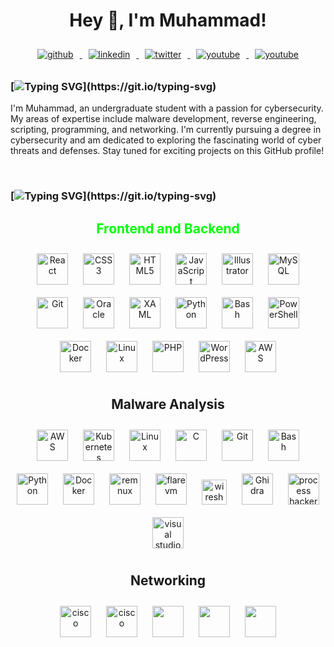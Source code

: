 <h1 align="center"> Hey 👋, I'm Muhammad! </h1>

<div align="center">
  <a href="https://github.com/0x00daemon" target="_blank">
    <img src="https://img.shields.io/badge/github-%2324292e.svg?&style=for-the-badge&logo=github&logoColor=white" alt="github" style="margin: 10px;" />
  </a>
  <a href="https://linkedin.com/in/9muhammadsaleh" target="_blank">
    <img src="https://img.shields.io/badge/linkedin-%231E77B5.svg?&style=for-the-badge&logo=linkedin&logoColor=white" alt="linkedin" style="margin: 10px;" />
  </a>
  <a href="https://twitter.com/0x00daemon" target="_blank">
    <img src="https://img.shields.io/badge/twitter-%2300acee.svg?&style=for-the-badge&logo=twitter&logoColor=white" alt="twitter" style="margin: 10px;" />
  </a>
  <a href="https://www.youtube.com/@0x00daemon" target="_blank">
    <img src="https://img.shields.io/badge/youtube-%23EE4831.svg?&style=for-the-badge&logo=youtube&logoColor=white" alt="youtube" style="margin: 10px;" />
  </a>
  <a href="https://0x00daemon.gitbook.io/0x00daemon/general/readme" target="_blank">
    <img src="https://img.shields.io/static/v1?style=for-the-badge&message=GitBook&color=3884FF&logo=GitBook&logoColor=FFFFFF&label=" alt="youtube" style="margin: 10px;" />
  </a>
</div>

### [![Typing SVG](https://readme-typing-svg.demolab.com?font=Iosevka&size=20&duration=2000&pause=2000&color=FFC000&vCenter=true&width=510&height=35&lines=Welcome+To+My+GitHub+Profile!)](https://git.io/typing-svg)

I'm Muhammad, an undergraduate student with a passion for cybersecurity. My areas of expertise include malware development, reverse engineering, scripting, programming, and networking. I'm currently pursuing a degree in cybersecurity and am dedicated to exploring the fascinating world of cyber threats and defenses. Stay tuned for exciting projects on this GitHub profile!

<br/>

### [![Typing SVG](https://readme-typing-svg.demolab.com?font=Iosevka&size=20&duration=2000&pause=2000&color=41B883&vCenter=true&width=510&height=35&lines=Languages+and+Tools:)](https://git.io/typing-svg)
<h2 align="center" style="color: #00FF00;"> Frontend and Backend </h2>
<div align="center">  
<a href="https://reactjs.org/" target="_blank"><img style="margin: 10px" src="https://profilinator.rishav.dev/skills-assets/react-original-wordmark.svg" alt="React" height="50" /></a>  
<a href="https://www.w3schools.com/css/" target="_blank"><img style="margin: 10px" src="https://profilinator.rishav.dev/skills-assets/css3-original-wordmark.svg" alt="CSS3" height="50" /></a>  
<a href="https://en.wikipedia.org/wiki/HTML5" target="_blank"><img style="margin: 10px" src="https://profilinator.rishav.dev/skills-assets/html5-original-wordmark.svg" alt="HTML5" height="50" /></a>  
<a href="https://www.javascript.com/" target="_blank"><img style="margin: 10px" src="https://profilinator.rishav.dev/skills-assets/javascript-original.svg" alt="JavaScript" height="50" /></a>  
<a href="https://www.adobe.com/in/products/illustrator.html" target="_blank"><img style="margin: 10px" src="https://profilinator.rishav.dev/skills-assets/adobe_illustrator-icon.svg" alt="Illustrator" height="50" /></a>  
<a href="https://www.mysql.com/" target="_blank"><img style="margin: 10px" src="https://profilinator.rishav.dev/skills-assets/mysql-original-wordmark.svg" alt="MySQL" height="50" /></a>  
<a href="https://github.com/" target="_blank"><img style="margin: 10px" src="https://profilinator.rishav.dev/skills-assets/git-scm-icon.svg" alt="Git" height="50" /></a>  
<a href="https://www.oracle.com/in/index.html" target="_blank"><img style="margin: 10px" src="https://profilinator.rishav.dev/skills-assets/oracle-original.svg" alt="Oracle" height="50" /></a>  
<a href="https://docs.microsoft.com/en-us/dotnet/desktop/wpf/xaml/" target="_blank"><img style="margin: 10px" src="https://profilinator.rishav.dev/skills-assets/xaml.png" alt="XAML" height="50" /></a>  
<a href="https://www.python.org/" target="_blank"><img style="margin: 10px" src="https://profilinator.rishav.dev/skills-assets/python-original.svg" alt="Python" height="50" /></a>  
<a href="https://www.gnu.org/software/bash/" target="_blank"><img style="margin: 10px" src="https://profilinator.rishav.dev/skills-assets/gnu_bash-icon.svg" alt="Bash" height="50" /></a>  
<a href="https://docs.microsoft.com/en-us/powershell/" target="_blank"><img style="margin: 10px" src="https://profilinator.rishav.dev/skills-assets/powershell.png" alt="PowerShell" height="50" /></a>  
<a href="https://www.docker.com/" target="_blank"><img style="margin: 10px" src="https://profilinator.rishav.dev/skills-assets/docker-original-wordmark.svg" alt="Docker" height="50" /></a>  
<a href="https://www.linux.org/" target="_blank"><img style="margin: 10px" src="https://profilinator.rishav.dev/skills-assets/linux-original.svg" alt="Linux" height="50" /></a>  
<a href="https://www.php.net/" target="_blank"><img style="margin: 10px" src="https://profilinator.rishav.dev/skills-assets/php-original.svg" alt="PHP" height="50" /></a>  
<a href="https://wordpress.com/" target="_blank"><img style="margin: 10px" src="https://profilinator.rishav.dev/skills-assets/wordpress.png" alt="WordPress" height="50" /></a>  
<a href="https://aws.amazon.com/" target="_blank"><img style="margin: 10px" src="https://profilinator.rishav.dev/skills-assets/amazonwebservices-original-wordmark.svg" alt="AWS" height="50" /></a>  
</div>

</td><td valign="top" width="33%">




<h2 align="center"> Malware Analysis </h2>
<div align="center">  
<a href="https://aws.amazon.com/" target="_blank"><img style="margin: 10px" src="https://profilinator.rishav.dev/skills-assets/amazonwebservices-original-wordmark.svg" alt="AWS" height="50" /></a>  
<a href="https://kubernetes.io/" target="_blank"><img style="margin: 10px" src="https://profilinator.rishav.dev/skills-assets/kubernetes-icon.svg" alt="Kubernetes" height="50" /></a>  
<a href="https://www.linux.org/" target="_blank"><img style="margin: 10px" src="https://profilinator.rishav.dev/skills-assets/linux-original.svg" alt="Linux" height="50" /></a> 
<a href="https://www.cprogramming.com/" target="_blank"><img style="margin: 10px" src="https://profilinator.rishav.dev/skills-assets/c-original.svg" alt="C" height="50" /></a>  
<a href="https://github.com/" target="_blank"><img style="margin: 10px" src="https://profilinator.rishav.dev/skills-assets/git-scm-icon.svg" alt="Git" height="50" /></a>  
<a href="https://www.gnu.org/software/bash/" target="_blank"><img style="margin: 10px" src="https://profilinator.rishav.dev/skills-assets/gnu_bash-icon.svg" alt="Bash" height="50" /></a>  
<a href="https://www.python.org/" target="_blank"><img style="margin: 10px" src="https://profilinator.rishav.dev/skills-assets/python-original.svg" alt="Python" height="50" /></a>  
<a href="https://www.docker.com/" target="_blank"><img style="margin: 10px" src="https://profilinator.rishav.dev/skills-assets/docker-original-wordmark.svg" alt="Docker" height="50" /></a> 
<a href="https://remnux.org/" target="_blank"><img style="margin: 10px" src="https://github.com/0x00daemon/0x00daemon/assets/126926120/847881c0-634c-400f-a0da-228ce666d696" alt="remnux" height="50" /></a>
<a href="https://github.com/mandiant/flare-vm" target="_blank"><img style="margin: 10px" src="https://github.com/mandiant/flare-vm/raw/main/Images/flarevm-logo.png" alt="flarevm" height="50" /></a>
<a href="https://www.wireshark.org/" target="_blank"><img style="margin: 10px" src="https://www.wireshark.org/assets/icons/wireshark-fin.png" alt="wireshark" height="40" /></a>
<a href="https://www.ghidra-sre.org/" target="_blank"><img style="margin: 10px" src="https://ghidra-sre.org/images/GHIDRA_1.png" alt="Ghidra" height="50" /></a>
<a href="https://processhacker.sourceforge.io/downloads.php" target="_blank"><img style="margin: 10px" src="https://avatars.githubusercontent.com/u/16999957?s=200&v=4" alt="process hacker" height="50" /></a>
<a href="https://visualstudio.microsoft.com/" target="_blank"><img style="margin: 10px" src="https://visualstudio.microsoft.com/wp-content/uploads/2021/10/Product-Icon.svg" alt="visual studio" height="50" /></a>
</div>

<h2 align="center"> Networking </h2>
<div align="center">  
<a href="https://www.cisco.com/" target="_blank"><img style="margin: 10px" src="https://upload.wikimedia.org/wikipedia/commons/thumb/0/08/Cisco_logo_blue_2016.svg/1200px-Cisco_logo_blue_2016.svg.png" alt="cisco" height="50" /></a>
<a href="https://www.gns3.com/" target="_blank"><img style="margin: 10px" src="https://www.gns3.com/assets/custom/gns3/images/logo-colour.png" alt="cisco" height="50" /></a>
<a href="https://www.pfsense.org/" target="_blank"><img style="margin: 10px" src="https://upload.wikimedia.org/wikipedia/commons/thumb/b/b9/PfSense_logo.png/1200px-PfSense_logo.png" height="50" /></a>
<a href="https://yaml.org/" target="_blank"><img style="margin: 10px" src="https://user-images.githubusercontent.com/965439/27257445-8791ea14-539c-11e7-8f5a-eec6cdfababa.png" height="50" /></a>
<a href="https://www.json.org/json-en.html" target="_blank"><img style="margin: 10px" src="https://www.json.org/img/json160.gif" height="50" /></a>
</div>


</td></tr></table>  

<br/>


<br/>
